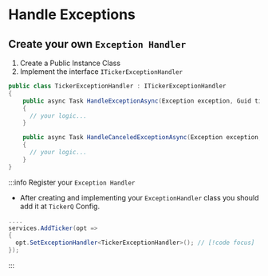 # Handle Exceptions

## Create your own `Exception Handler`

1. Create a Public Instance Class
2. Implement the interface `ITickerExceptionHandler`


```csharp
public class TickerExceptionHandler : ITickerExceptionHandler
{
    public async Task HandleExceptionAsync(Exception exception, Guid tickerId, TickerType tickerType)
    {
      // your logic...
    }

    public async Task HandleCanceledExceptionAsync(Exception exception, Guid tickerId, TickerType tickerType)
    {
      // your logic...
    }
}
```

:::info Register your `Exception Handler`
* After creating and implementing your `ExceptionHandler` class you should add it at `TickerQ` Config.
```csharp
....
services.AddTicker(opt =>
{
  opt.SetExceptionHandler<TickerExceptionHandler>(); // [!code focus]
});
```
:::